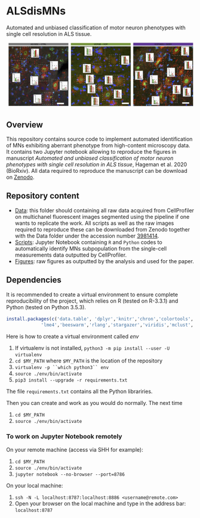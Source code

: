 # ALSdisMNs
Automated and unbiased classification of motor neuron phenotypes with single cell resolution in ALS tissue.

<img src="./Figures/Untitled.jpg" width="1000">

## Overview
This repository contains source code to implement automated identification of MNs exhibiting aberrant phenotype from high-content microscopy data. It contains two Jupyter notebook allowing to reproduce the figures in manuscript *Automated and unbiased classification of motor neuron phenotypes with single cell resolution in ALS tissue*, Hageman et al. 2020 (BioRxiv). All data required to reproduce the manuscript can be download on [Zenodo](https://zenodo.org/record/3981414#.XzRMxqeB3OQ).

## Repository content
* [Data](http://doi.org/10.5281/zenodo.3985099): this folder should containing all raw data acquired from CellProfiler on multichanel fluorescent images segmented using the pipeline if one wants to replicate the work. All scripts as well as the raw images required to reproduce these can be downloaded from Zenodo together with the Data folder under the accession number [3981414](https://zenodo.org/record/3981414#.XzRMxqeB3OQ).
* [Scripts](./Scripts): Jupyter Notebook containing `R` and `Python` codes to automatically identify MNs subpopulation from the single-cell measurements data outputted by CellProfiler.
* [Figures](./Figures): raw figures as outputted by the analysis and used for the paper. 




## Dependencies

It is recommended to create a virtual environment to ensure complete reproducibility of the project, which relies on R (tested on R-3.3.1) and Python (tested on Python 3.5.3).

```R
install.packages(c('data.table', 'dplyr','knitr','chron','colortools','RColorBrewer','corrplot','geneplotter',
             'lme4','beeswarm','rlang','stargazer','viridis','mclust','ape','dendextend','wordcloud','reshape'))
```

Here is how to create a virtual environment called *env* 

1. If virtualenv is not installed, `python3 -m pip install --user -U virtualenv`
1. `cd $MY_PATH` where  `$MY_PATH` is the location of the repository
1. `virtualenv -p ``which python3`` env`
1. `source ./env/bin/activate`
1. `pip3 install --upgrade -r requirements.txt` 

The file `requirements.txt` contains all the Python librariries.


Then you can create and work as you would do normally. The next time 

1. `cd $MY_PATH`
1. `source ./env/bin/activate`


### To work on Jupyter Notebook remotely

On your remote  machine (access via SHH for example):

1. `cd $MY_PATH`
1. `source ./env/bin/activate` 
1. `jupyter notebook --no-browser --port=8786`

On your local machine:

1. `ssh -N -L localhost:8787:localhost:8886 <username@remote.com>`
1. Open your browser on the local machine and type in the address bar: `localhost:8787`







